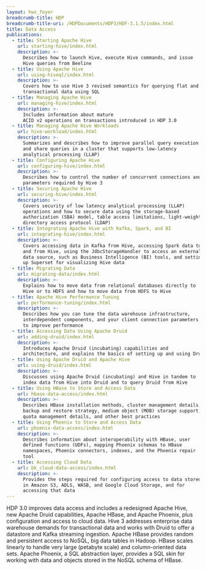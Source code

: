 ```yaml
---
layout: hwx_foyer
breadcrumb-title: HDP
breadcrumb-title-uri: /HDPDocuments/HDP3/HDF-3.1.5/index.html
title: Data Access
publications:
  - title: Starting Apache Hive
    url: starting-hive/index.html
    description: >-
      Describes how to launch Hive, execute Hive commands, and issue
      Hive queries from Beeline
  - title: Using Apache Hive
    url: using-hiveql/index.html
    description: >-
      Covers how to use Hive 3 revised semantics for querying flat and
      transactional data using SQL
  - title: Managing Apache Hive
    url: managing-hive/index.html
    description: >-
      Includes information about mature
      ACID v2 operations on transactions introduced in HDP 3.0
  - title: Managing Apache Hive Workloads
    url: hive-workload/index.html
    description: >-
      Summarizes and describes how to improve parallel query execution
      and share queries in a cluster that supports low-latency
      analytical processing (LLAP)
  - title: Configuring Apache Hive
    url: configuring-hive/index.html
    description: >-
      Describes how to control the number of concurrent connections and
      parameters required by Hive 3
  - title: Securing Apache Hive
    url: securing-hive/index.html
    description: >-
      Covers security of low latency analytical processing (LLAP)
      operations and how to secure data using the storage-based
      authorization (SBA) model, table access limitations, light-weight
      directory access protocol (LDAP)
  - title: Integrating Apache Hive with Kafka, Spark, and BI
    url: integrating-hive/index.html
    description: >-
      Covers accessing data in Kafka from Hive, accessing Spark data to
      and from Hive, using the JdbcStorageHandler to access an external
      data source, such as Business Intelligence (BI) tools, and setting
      up Superset for visualizing Hive data
  - title: Migrating Data
    url: migrating-data/index.html
    description: >-
      Explains how to move data from relational databases directly to
      Hive or to HDFS and how to move data from HDFS to Hive
  - title: Apache Hive Performance Tuning
    url: performance-tuning/index.html
    description: >-
      Describes how you can tune the data warehouse infrastructure,
      interdependent components, and your client connection parameters
      to improve performance
  - title: Accessing Data Using Apache Druid
    url: adding-druid/index.html
    description: >-
      Introduces Apache Druid (incubating) capabilities and
      architecture, and explains the basics of setting up and using Druid
  - title: Using Apache Druid and Apache Hive
    url: using-druid/index.html
    description: >-
      Discusses using Apache Druid (incubating) and Hive in tandem to
      index data from Hive into Druid and to query Druid from Hive
  - title: Using HBase to Store and Access Data
    url: hbase-data-access/index.html
    description: >-
      Describes HBase installation methods, cluster management details,
      backup and restore strategy, medium object (MOB) storage support,
      quota management details, and other best practices
  - title: Using Phoenix to Store and Access Data
    url: phoenix-data-access/index.html
    description: >-
      Describes information about interoperability with HBase, user
      defined functions (UDFs), mapping Phoenix schemas to HBase
      namespaces, Phoenix connectors, indexes, and the Phoenix repair
      tool
  - title: Accessing Cloud Data
    url: bk_cloud-data-access/index.html
    description: >-
      Provides the steps required for configuring access to data stored
      in Amazon S3, ADLS, WASB, and Google Cloud Storage, and for
      accessing that data
---
```


HDP 3.0 improves data access and includes a redesigned Apache Hive, new
Apache Druid capabilities, Apache HBase, and Apache Phoenix, plus
configuration and access to cloud data. Hive 3 addresses enterprise data
warehouse demands for transactional data and works with Druid to offer a
datastore and Kafka streaming ingestion. Apache HBase provides random
and persistent access to NoSQL, big data tables in Hadoop. HBase scales
linearly to handle very large (petabyte scale) and column-oriented data
sets. Apache Phoenix, a SQL abstraction layer, provides a SQL skin for
working with data and objects stored in the NoSQL schema of HBase.
